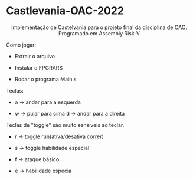 # Castlevania-OAC-2022

<p align="center">Implementação de Castelvania para o projeto final da disciplina de OAC. Programado em Assembly Risk-V

Como jogar:

* Extrair o arquivo
  
* Instalar o FPGRARS 
  
* Rodar o programa Main.s 
  
  
Teclas:

  
  * a -> andar para a esquerda 
  
  * w -> pular para cima d -> andar para a direita

  Teclas de "toggle" são muito sensíveis ao teclar. 
  
   * r -> toggle run(ativa/desativa correr)
  
   * s -> toggle habilidade especial

  * f -> ataque básico 
  
  * e -> habilidade especia</p>



